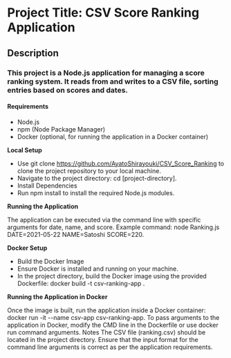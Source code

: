 # Project Title: CSV Score Ranking Application

## Description

### This project is a Node.js application for managing a score ranking system. It reads from and writes to a CSV file, sorting entries based on scores and dates.

#### Requirements

- Node.js
- npm (Node Package Manager)
- Docker (optional, for running the application in a Docker container)

**Local Setup**
- Use git clone  https://github.com/AyatoShirayouki/CSV_Score_Ranking to clone the project repository to your local machine.
- Navigate to the project directory: cd [project-directory].
- Install Dependencies
- Run npm install to install the required Node.js modules.

**Running the Application**

The application can be executed via the command line with specific arguments for date, name, and score.
Example command: node Ranking.js DATE=2021-05-22 NAME=Satoshi SCORE=220.

**Docker Setup**

- Build the Docker Image
- Ensure Docker is installed and running on your machine.
- In the project directory, build the Docker image using the provided Dockerfile: docker build -t csv-ranking-app .

**Running the Application in Docker**

Once the image is built, run the application inside a Docker container: docker run -it --name csv-app csv-ranking-app.
To pass arguments to the application in Docker, modify the CMD line in the Dockerfile or use docker run command arguments.
Notes
The CSV file (ranking.csv) should be located in the project directory.
Ensure that the input format for the command line arguments is correct as per the application requirements.
